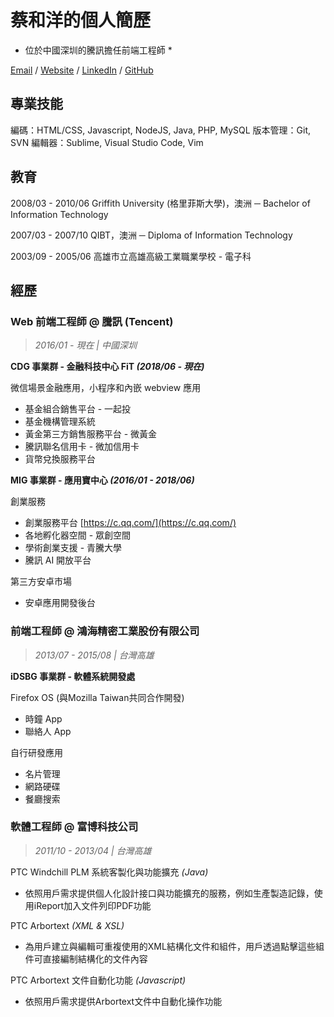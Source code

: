 # 蔡和洋的個人簡歷

* 位於中國深圳的騰訊擔任前端工程師 *

[Email](mailto:hoyang.t@gmail.com) / [Website](https://hoyangtsai.github.io/) / [LinkedIn](https://www.linkedin.com/in/hoyangtsai/) / [GitHub](https://github.com/hoyangtsai/)

## 專業技能

編碼：HTML/CSS, Javascript, NodeJS, Java, PHP, MySQL
版本管理：Git, SVN
編輯器：Sublime, Visual Studio Code, Vim

## 教育

2008/03 - 2010/06
Griffith University (格里菲斯大學)，澳洲 ─ Bachelor of Information Technology

2007/03 - 2007/10
QIBT，澳洲 ─ Diploma of Information Technology

2003/09 - 2005/06
高雄市立高雄高級工業職業學校 - 電子科

## 經歷

### Web 前端工程師 @ 騰訊 (Tencent)
> _2016/01 - 現在 | 中國深圳_

**CDG 事業群 - 金融科技中心 FiT _(2018/06 - 現在)_**

微信場景金融應用，小程序和內嵌 webview 應用

- 基金組合銷售平台 - 一起投
- 基金機構管理系統
- 黃金第三方銷售服務平台 - 微黃金
- 騰訊聯名信用卡 - 微加信用卡
- 貨幣兌換服務平台

**MIG 事業群 - 應用寶中心 _(2016/01 - 2018/06)_**

創業服務

- 創業服務平台 [https://c.qq.com/](https://c.qq.com/)
- 各地孵化器空間 - 眾創空間
- 學術創業支援 - 青騰大學
- 騰訊 AI 開放平台

第三方安卓市場

- 安卓應用開發後台

### 前端工程師 @ 鴻海精密工業股份有限公司
> _2013/07 - 2015/08 | 台灣高雄_

**iDSBG 事業群 - 軟體系統開發處**

Firefox OS (與Mozilla Taiwan共同合作開發)

- 時鐘 App
- 聯絡人 App

自行研發應用

- 名片管理
- 網路硬碟
- 餐廳搜索

### 軟體工程師 @ 富博科技公司
> _2011/10 - 2013/04 | 台灣高雄_

PTC Windchill PLM 系統客製化與功能擴充 _(Java)_

- 依照用戶需求提供個人化設計接口與功能擴充的服務，例如生產製造記錄，使用iReport加入文件列印PDF功能

PTC Arbortext _(XML & XSL)_

- 為用戶建立與編輯可重複使用的XML結構化文件和組件，用戶透過點擊這些組件可直接編制結構化的文件內容

PTC Arbortext 文件自動化功能 _(Javascript)_

- 依照用戶需求提供Arbortext文件中自動化操作功能
